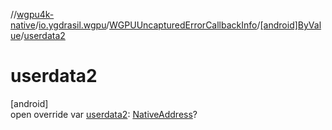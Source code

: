 //[wgpu4k-native](../../../../index.md)/[io.ygdrasil.wgpu](../../index.md)/[WGPUUncapturedErrorCallbackInfo](../index.md)/[[android]ByValue](index.md)/[userdata2](userdata2.md)

# userdata2

[android]\
open override var [userdata2](userdata2.md): [NativeAddress](../../../ffi/-native-address/index.md)?
